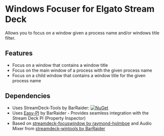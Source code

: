 # Windows Focuser for Elgato Stream Deck

Allows you to focus on a window given a process name and/or windows title filter.

## Features
- Focus on a window that contains a window title
- Focus on the main window of a process with the given process name
- Focus on a child window that contains a window title for the given process name

## Dependencies
* Uses StreamDeck-Tools by BarRaider: [![NuGet](https://img.shields.io/nuget/v/streamdeck-tools.svg?style=flat)](https://www.nuget.org/packages/streamdeck-tools)
* Uses [Easy-PI](https://github.com/BarRaider/streamdeck-easypi) by BarRaider - Provides seamless integration with the Stream Deck PI (Property Inspector) 
* Based on [streamdeck-focuswindow by raymond-holmboe](https://github.com/raymond-holmboe/streamdeck-focuswindow) and Audio Mixer from [streamdeck-wintools by BarRaider](https://github.com/BarRaider/streamdeck-wintools)